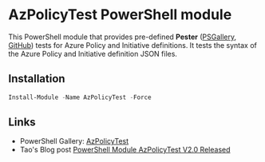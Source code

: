 # AzPolicyTest PowerShell module
This PowerShell module that provides pre-defined **Pester**  ([PSGallery](https://www.powershellgallery.com/packages/Pester/), [GitHub](https://github.com/Pester/Pester)) tests for Azure Policy and Initiative definitions. It tests the syntax of the Azure Policy and Initiative definition JSON files.

## Installation

```powershell
Install-Module -Name AzPolicyTest -Force
```

## Links

- PowerShell Gallery: [AzPolicyTest](https://www.powershellgallery.com/packages/AzPolicyTest)
- Tao's Blog post [PowerShell Module AzPolicyTest V2.0 Released](https://blog.tyang.org/2024/03/08/azpolicytest-v2-release)